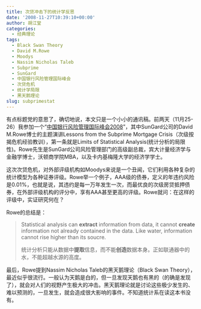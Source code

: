 ```yaml
---
title: 次贷冲击下的统计学反思
date: '2008-11-27T10:39:10+00:00'
author: 胡江堂
categories:
  - 经典理论
tags:
  - Black Swan Theory
  - David M.Rowe
  - Moodys
  - Nassim Nicholas Taleb
  - Subprime
  - SunGard
  - 中国银行风险管理国际峰会
  - 次贷危机
  - 统计学局限
  - 黑天鹅理论
slug: subprimestat
---
```


有点标题党的意思了，确切地说，本文只是一个小小的通讯稿。前两天（11月25-26）我参加一个“[中国银行风险管理国际峰会2008](http://www.bankingrisksummit.com/indexcn.html)”，其中SunGard公司的David M.Rowe博士的主题演讲Lessons from the Subprime Mortgage Crisis（次级按揭危机经验教训），第一条就是Limits of Statistical Analysis(统计分析的局限性)。Rowe先生是SunGard公司风险管理部门的高级副总裁，宾大计量经济学与金融学博士，沃顿商学院MBA，以及卡内基梅隆大学的经济学学士。

这次次贷危机，对外部评级机构如Moodys来说是一个丑闻，它们利用各种复杂的统计模型为各种证券评级。Rowe举一个例子，AAA级的债券，定义的年违约风险是0.01%，也就是说，其违约是每一万年发生一次，而最优良的次级房贷抵押债券，在外部评级机构的评分中，享有AAA甚至更高的评级。Rowe就问：在这样的评级中，实证研究何在？

Rowe的总结是：

> Statistical analysis can **extract** information from data, it cannot **create** information not already contained in the data. Like water, information cannot rise higher than its soucre.
>
> 统计分析只能从数据中**提取**信息，而不能**创造**数据本身。正如联通器中的水，不能超越水源的高度。

最后，Rowe提到Nassim Nicholas Taleb的黑天鹅理论（Black Swan Theory），最近似乎很流行。一般认为天鹅是白的，但一旦发现天鹅也有黑的（的确是发现了），就会对人们的视野产生极大的冲击。黑天鹅理论就是讨论这些极少发生的、难以预测的，一旦发生，就会造成很大影响的事件。不知道统计系在读这本书没有。
